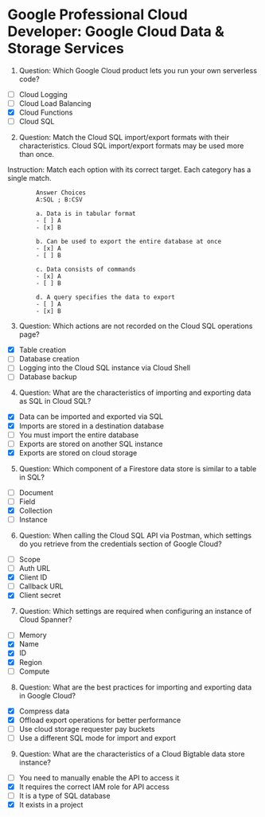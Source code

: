 # Google Professional Cloud Developer: Google Cloud Data & Storage Services

1. Question: Which Google Cloud product lets you run your own serverless code?
- [ ] Cloud Logging
- [ ] Cloud Load Balancing
- [x] Cloud Functions
- [ ] Cloud SQL

2. Question: Match the Cloud SQL import/export formats with their characteristics. Cloud SQL import/export formats may be used more than once.

Instruction: Match each option with its correct target. Each category has a single match. 

            Answer Choices
            A:SQL ; B:CSV

            a. Data is in tabular format
            - [ ] A
            - [x] B

            b. Can be used to export the entire database at once
            - [x] A
            - [ ] B

            c. Data consists of commands
            - [x] A
            - [ ] B

            d. A query specifies the data to export
            - [ ] A
            - [x] B

3. Question: Which actions are not recorded on the Cloud SQL operations page?
- [x] Table creation
- [ ] Database creation
- [ ] Logging into the Cloud SQL instance via Cloud Shell
- [ ] Database backup

4. Question: What are the characteristics of importing and exporting data as SQL in Cloud SQL?
- [x] Data can be imported and exported via SQL
- [x] Imports are stored in a destination database
- [ ] You must import the entire database
- [ ] Exports are stored on another SQL instance
- [x] Exports are stored on cloud storage

5. Question: Which component of a Firestore data store is similar to a table in SQL?
- [ ] Document
- [ ] Field
- [x] Collection
- [ ] Instance

6. Question: When calling the Cloud SQL API via Postman, which settings do you retrieve from the credentials section of Google Cloud?
- [ ] Scope
- [ ] Auth URL
- [x] Client ID
- [ ] Callback URL
- [x] Client secret

7. Question: Which settings are required when configuring an instance of Cloud Spanner?
- [ ] Memory
- [x] Name
- [x] ID
- [x] Region
- [ ] Compute

8. Question: What are the best practices for importing and exporting data in Google Cloud?
- [x] Compress data
- [x] Offload export operations for better performance
- [ ] Use cloud storage requester pay buckets
- [ ] Use a different SQL mode for import and export

9. Question: What are the characteristics of a Cloud Bigtable data store instance?
- [ ] You need to manually enable the API to access it
- [x] It requires the correct IAM role for API access
- [ ] It is a type of SQL database
- [x] It exists in a project
